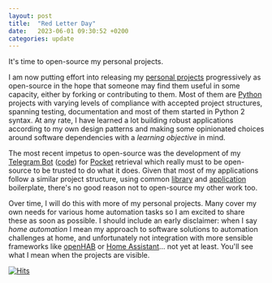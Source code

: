 ```yaml
---
layout: post
title:  "Red Letter Day"
date:   2023-06-01 09:30:52 +0200
categories: update
---
```

It's time to open-source my personal projects.

I am now putting effort into releasing my [personal projects][tailucas-url] progressively as open-source in the hope that someone may find them useful in some capacity, either by forking or contributing to them. Most of them are [Python][python-url] projects with varying levels of compliance with accepted project structures, spanning testing, documentation and most of them started in Python 2 syntax. At any rate, I have learned a lot building robust applications according to my own design patterns and making some opinionated choices around software dependencies with a *learning objective* in mind.

The most recent impetus to open-source was the development of my [Telegram Bot][pocket-lint-bot-url] ([code][pocket-lint-code-url]) for [Pocket][pocket-url] retrieval which really must to be open-source to be trusted to do what it does. Given that most of my applications follow a similar project structure, using common [library][pylib-url] and [application][base-app-url] boilerplate, there's no good reason not to open-source my other work too.

Over time, I will do this with more of my personal projects. Many cover my own needs for various home automation tasks so I am excited to share these as soon as possible. I should include an early disclaimer: when I say *home automation* I mean my approach to software solutions to automation challenges at home, and unfortunately not integration with more sensible frameworks like [openHAB][oh-url] or [Home Assistant][ha-url]... not yet at least. You'll see what I mean when the projects are visible.

[base-app-url]: https://github.com/tailucas/base-app
[ha-url]: https://www.home-assistant.io/
[oh-url]: https://www.openhab.org/docs/
[pocket-url]: https://getpocket.com/
[pocket-lint-code-url]: https://github.com/tailucas/pocket-lint
[pocket-lint-bot-url]: http://t.me/PocketLintBot
[pylib-url]: https://github.com/tailucas/pylib
[python-url]: https://www.python.org/
[tailucas-url]: https://github.com/tailucas

[![Hits](https://hits.seeyoufarm.com/api/count/incr/badge.svg?url=https%3A%2F%2Ftailucas.github.io%2Fupdate%2F2023%2F06%2F01%2Fred-letter-day.html&count_bg=%23FF9900&title_bg=%23555555&icon=&icon_color=%23E7E7E7&title=visits&edge_flat=false)](https://hits.seeyoufarm.com)